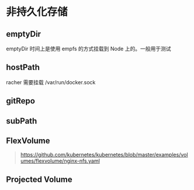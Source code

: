 # 非持久化存储

## emptyDir

emptyDir 时间上是使用 empfs 的方式挂载到 Node 上的。一般用于测试

## hostPath

racher 需要挂载 /var/run/docker.sock

## gitRepo


## subPath

## FlexVolume

> https://github.com/kubernetes/kubernetes/blob/master/examples/volumes/flexvolume/nginx-nfs.yaml

## Projected Volume
